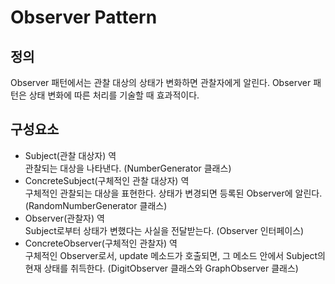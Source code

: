 # Observer Pattern
## 정의
Observer 패턴에서는 관찰 대상의 상태가 변화하면 관찰자에게 알린다.
Observer 패턴은 상태 변화에 따른 처리를 기술할 때 효과적이다.

## 구성요소
- Subject(관찰 대상자) 역<br>
관찰되는 대상을 나타낸다. (NumberGenerator 클래스)
- ConcreteSubject(구체적인 관찰 대상자) 역<br>
구체적인 관찰되는 대상을 표현한다. 상태가 변경되면 등록된 Observer에 알린다. (RandomNumberGenerator 클래스)
- Observer(관찰자) 역<br>
Subject로부터 상태가 변했다는 사실을 전달받는다. (Observer 인터페이스)
- ConcreteObserver(구체적인 관찰자) 역<br>
구체적인 Observer로서, update 메소드가 호출되면, 그 메소드 안에서 Subject의 현재 상태를 취득한다. (DigitObserver 클래스와 GraphObserver 클래스)